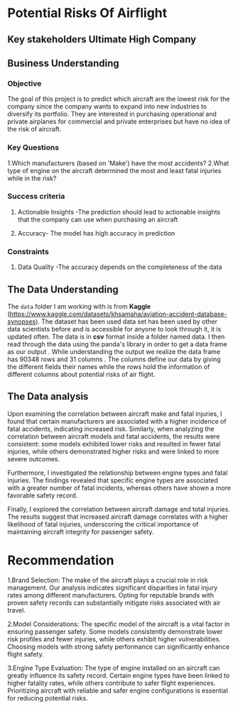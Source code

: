 # Potential Risks Of Airflight
## Key stakeholders Ultimate High Company
##  Business Understanding
 
 ### Objective
The goal of this project is to predict which aircraft are the lowest risk for the company since the company wants to expand into new industries to diversify its portfolio. They are interested in purchasing operational and private airplanes for commercial and private enterprises but have no idea of the risk of aircraft.

### Key Questions
1.Which manufacturers (based on 'Make') have the most accidents?
2.What type of engine on the aircraft determined the most and least fatal injuries while in the risk?

### Success criteria
1. Actionable Insights -The prediction should lead to actionable insights that the company can use when purchasing an aircraft

2. Accuracy- The model has high accuracy in prediction 
 
### Constraints
1. Data Quality -The accuracy depends on the completeness of the data

## The Data Understanding

The `data` folder I am working with is from **Kaggle** (https://www.kaggle.com/datasets/khsamaha/aviation-accident-database-synopses). The dataset has been used data set has been used by other data scientists before and is accessible for anyone to look through it, it is updated often. The data  is in **csv** format inside a folder named data. I then read through the data using the panda's library in order to get a data frame as our output . While understanding the output we realize the data frame has 90348 rows and 31 columns . The columns define our data by giving the different fields their names while the rows hold the information of different columns about potential risks of air flight.

## The Data analysis

Upon examining the correlation between aircraft make and fatal injuries, I found that certain manufacturers are associated with a higher incidence of fatal accidents, indicating increased risk. Similarly, when analyzing the correlation between aircraft models and fatal accidents, the results were consistent: some models exhibited lower risks and resulted in fewer fatal injuries, while others demonstrated higher risks and were linked to more severe outcomes.

Furthermore, I investigated the relationship between engine types and fatal injuries. The findings revealed that specific engine types are associated with a greater number of fatal incidents, whereas others have shown a more favorable safety record.

Finally, I explored the correlation between aircraft damage and total injuries. The results suggest that increased aircraft damage correlates with a higher likelihood of fatal injuries, underscoring the critical importance of maintaining aircraft integrity for passenger safety.




# Recommendation

1.Brand Selection: The make of the aircraft plays a crucial role in risk management. Our analysis indicates significant disparities in fatal injury rates among different manufacturers. Opting for reputable brands with proven safety records can substantially mitigate risks associated with air travel.

2.Model Considerations: The specific model of the aircraft is a vital factor in ensuring passenger safety. Some models consistently demonstrate lower risk profiles and fewer injuries, while others exhibit higher vulnerabilities. Choosing models with strong safety performance can significantly enhance flight safety.

3.Engine Type Evaluation: The type of engine installed on an aircraft can greatly influence its safety record. Certain engine types have been linked to higher fatality rates, while others contribute to safer flight experiences. Prioritizing aircraft with reliable and safer engine configurations is essential for reducing potential risks.


